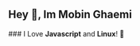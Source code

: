 ## Hey 👋, <strong>Im Mobin Ghaemi</strong>

<main>
  ### I Love <strong>Javascript</strong> and <strong>Linux</strong>! 🥰
</main>
